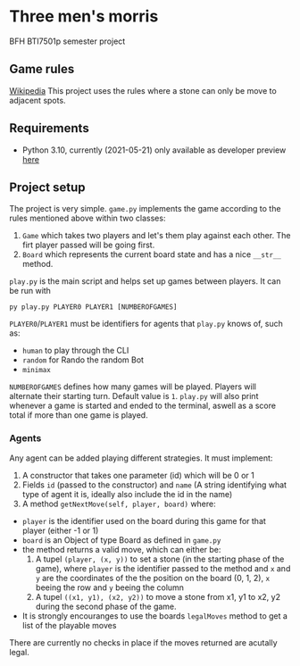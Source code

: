 # Three men's morris
BFH BTI7501p semester project

## Game rules
[Wikipedia](https://en.wikipedia.org/wiki/Three_men%27s_morris)
This project uses the rules where a stone can only be move to adjacent spots.

## Requirements
- Python 3.10, currently (2021-05-21) only available as developer preview [here](https://www.python.org/downloads/release/python-3100a7/)

## Project setup
The project is very simple.
`game.py` implements the game according to the rules mentioned above within two classes:
1. `Game` which takes two players and let's them play against each other. The firt player passed will be going first.
2. `Board` which represents the current board state and has a nice `__str__` method.

`play.py` is the main script and helps set up games between players.
It can be run with 

`py play.py PLAYER0 PLAYER1 [NUMBEROFGAMES]`

`PLAYER0`/`PLAYER1` must be identifiers for agents that `play.py` knows of, such as:
- `human` to play through the CLI
- `random` for Rando the random Bot
- `minimax`

`NUMBEROFGAMES` defines how many games will be played. Players will alternate their starting turn. Default value is `1`.
`play.py` will also print whenever a game is started and ended to the terminal, aswell as a score total if more than one game is played.

### Agents
Any agent can be added playing different strategies.
It must implement:
1. A constructor that takes one parameter (id) which will be 0 or 1
2. Fields `id` (passed to the constructor) and `name` (A string identifying what type of agent it is, ideally also include the id in the name)
3. A method `getNextMove(self, player, board)` where:
  * `player` is the identifier used on the board during this game for that player (either -1 or 1)
  * `board` is an Object of type Board as defined in `game.py`
  * the method returns a valid move, which can either be:
    1. A tupel `(player, (x, y))` to set a stone (in the starting phase of the game), where `player` is the identifier passed to the method and `x` and `y` are the coordinates of the the position on the board (0, 1, 2), `x` beeing the row and `y` beeing the column
    2. A tupel `((x1, y1), (x2, y2))` to move a stone from x1, y1 to x2, y2 during the second phase of the game.
  * It is strongly encouranges to use the boards `legalMoves` method to get a list of the playable moves

There are currently no checks in place if the moves returned are acutally legal.

